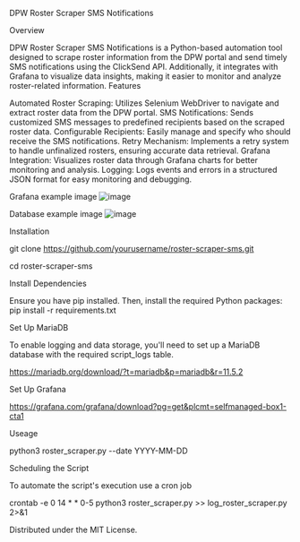 DPW Roster Scraper SMS Notifications

Overview

DPW Roster Scraper SMS Notifications is a Python-based automation tool designed to scrape roster information from the DPW portal and send timely SMS notifications using the ClickSend API. Additionally, it integrates with Grafana to visualize data insights, making it easier to monitor and analyze roster-related information. Features

Automated Roster Scraping: Utilizes Selenium WebDriver to navigate and extract roster data from the DPW portal.
SMS Notifications: Sends customized SMS messages to predefined recipients based on the scraped roster data.
Configurable Recipients: Easily manage and specify who should receive the SMS notifications.
Retry Mechanism: Implements a retry system to handle unfinalized rosters, ensuring accurate data retrieval.
Grafana Integration: Visualizes roster data through Grafana charts for better monitoring and analysis.
Logging: Logs events and errors in a structured JSON format for easy monitoring and debugging.

Grafana example image
![image](https://github.com/user-attachments/assets/9d513da2-1cfc-4f48-af3c-2b2b3d7ab454)

Database example image
![image](https://github.com/user-attachments/assets/e527aa6b-43c6-4e7a-aa6c-2c6c03ef8764)

Installation

git clone https://github.com/yourusername/roster-scraper-sms.git

cd roster-scraper-sms

Install Dependencies

Ensure you have pip installed. Then, install the required Python packages: pip install -r requirements.txt

Set Up MariaDB

To enable logging and data storage, you'll need to set up a MariaDB database with the required script_logs table.

https://mariadb.org/download/?t=mariadb&p=mariadb&r=11.5.2

Set Up Grafana

https://grafana.com/grafana/download?pg=get&plcmt=selfmanaged-box1-cta1

Useage

python3 roster_scraper.py --date YYYY-MM-DD

Scheduling the Script

To automate the script's execution use a cron job

crontab -e 0 14 * * 0-5 python3 roster_scraper.py >> log_roster_scraper.py 2>&1

Distributed under the MIT License.
